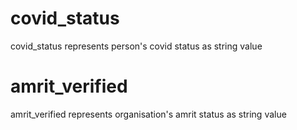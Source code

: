 # covid_status

covid_status represents person's covid status as string value

# amrit_verified

amrit_verified represents organisation's amrit status as string value
